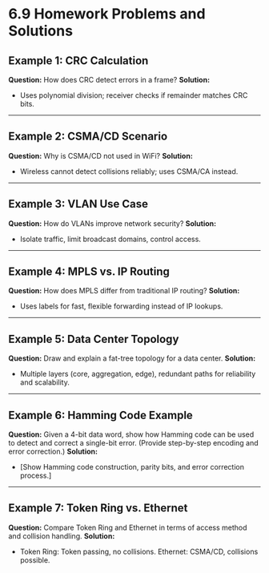 # 6.9 Homework Problems and Solutions

## Example 1: CRC Calculation
**Question:**
How does CRC detect errors in a frame?
**Solution:**
- Uses polynomial division; receiver checks if remainder matches CRC bits.

---

## Example 2: CSMA/CD Scenario
**Question:**
Why is CSMA/CD not used in WiFi?
**Solution:**
- Wireless cannot detect collisions reliably; uses CSMA/CA instead.

---

## Example 3: VLAN Use Case
**Question:**
How do VLANs improve network security?
**Solution:**
- Isolate traffic, limit broadcast domains, control access.

---

## Example 4: MPLS vs. IP Routing
**Question:**
How does MPLS differ from traditional IP routing?
**Solution:**
- Uses labels for fast, flexible forwarding instead of IP lookups.

---

## Example 5: Data Center Topology
**Question:**
Draw and explain a fat-tree topology for a data center.
**Solution:**
- Multiple layers (core, aggregation, edge), redundant paths for reliability and scalability.

---

## Example 6: Hamming Code Example
**Question:**
Given a 4-bit data word, show how Hamming code can be used to detect and correct a single-bit error. (Provide step-by-step encoding and error correction.)
**Solution:**
- [Show Hamming code construction, parity bits, and error correction process.]

---

## Example 7: Token Ring vs. Ethernet
**Question:**
Compare Token Ring and Ethernet in terms of access method and collision handling.
**Solution:**
- Token Ring: Token passing, no collisions. Ethernet: CSMA/CD, collisions possible. 
